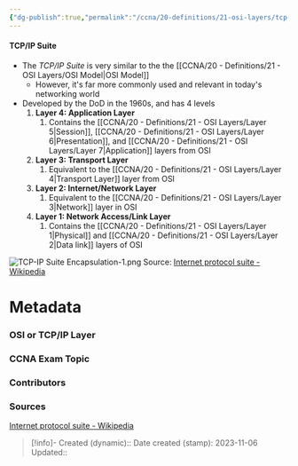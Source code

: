 ```yaml
---
{"dg-publish":true,"permalink":"/ccna/20-definitions/21-osi-layers/tcp-ip-suite/","created":"2023-11-05T10:55:11.000-08:00","updated":"2023-11-15T12:20:27.344-08:00"}
---
```


#### TCP/IP Suite
- The *TCP/IP Suite* is very similar to the the [[CCNA/20 - Definitions/21 - OSI Layers/OSI Model\|OSI Model]]
	- However, it's far more commonly used and relevant in today's networking world
- Developed by the DoD in the 1960s, and has 4 levels
	1. **Layer 4: Application Layer**
		1. Contains the [[CCNA/20 - Definitions/21 - OSI Layers/Layer 5\|Session]], [[CCNA/20 - Definitions/21 - OSI Layers/Layer 6\|Presentation]], and [[CCNA/20 - Definitions/21 - OSI Layers/Layer 7\|Application]] layers from OSI
	2. **Layer 3: Transport Layer**
		1. Equivalent to the [[CCNA/20 - Definitions/21 - OSI Layers/Layer 4\|Transport Layer]] layer from OSI
	3. **Layer 2: Internet/Network Layer**
		1. Equivalent to the [[CCNA/20 - Definitions/21 - OSI Layers/Layer 3\|Network]] layer in OSI
	4. **Layer 1: Network Access/Link Layer**
		1. Contains the [[CCNA/20 - Definitions/21 - OSI Layers/Layer 1\|Physical]] and [[CCNA/20 - Definitions/21 - OSI Layers/Layer 2\|Data link]] layers of OSI

![TCP-IP Suite Encapsulation-1.png](/img/user/Attachments/TCP-IP%20Suite%20Encapsulation-1.png)
Source: [Internet protocol suite - Wikipedia](https://en.wikipedia.org/wiki/Internet_protocol_suite#/media/File:UDP_encapsulation.svg)
# Metadata
### OSI or TCP/IP Layer

### CCNA Exam Topic

### Contributors

### Sources
[Internet protocol suite - Wikipedia](https://en.wikipedia.org/wiki/Internet_protocol_suite)


> [!info]- Created (dynamic):: 
> Date created (stamp): 2023-11-06
> Updated:: 


